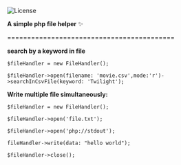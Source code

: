 ![License](https://img.shields.io/badge/License-MIT-green.svg)





**A simple php file helper** ✨



==========================================


**search by a keyword in file**




```
$fileHandler = new FileHandler();

$fileHandler->open(filename: 'movie.csv',mode:'r')->searchInCsvFile(keyword: 'Twilight');

```

**Write multiple file simultaneously:**

```
$fileHandler = new FileHandler();

$fileHandler->open('file.txt');

$fileHandler->open('php://stdout');

fileHandler->write(data: "hello world");

$fileHandler->close();

```
